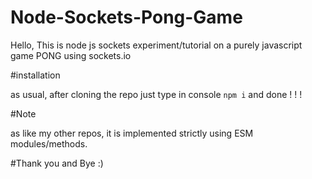 # Node-Sockets-Pong-Game

Hello,
This is node js sockets experiment/tutorial on a purely javascript game PONG using sockets.io

#installation

as usual, after cloning the repo just type in console `npm i` and done ! ! !

#Note

as like my other repos, it is implemented strictly using ESM modules/methods.

#Thank you and Bye :)
